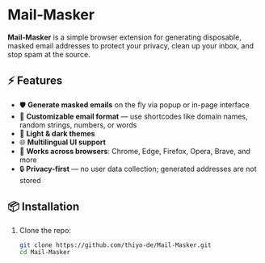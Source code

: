 # Mail‑Masker

**Mail‑Masker** is a simple browser extension for generating disposable, masked email addresses to protect your privacy, clean up your inbox, and stop spam at the source.

## ⚡ Features

- 🛡️ **Generate masked emails** on the fly via popup or in-page interface  
- 🎨 **Customizable email format** — use shortcodes like domain names, random strings, numbers, or words  
- 🌙 **Light & dark themes**  
- 🌐 **Multilingual UI support**  
- 🧩 **Works across browsers**: Chrome, Edge, Firefox, Opera, Brave, and more  
- 🔒 **Privacy-first** — no user data collection; generated addresses are not stored  

## 📦 Installation

1. Clone the repo:
   ```bash
   git clone https://github.com/thiyo-de/Mail-Masker.git
   cd Mail-Masker
